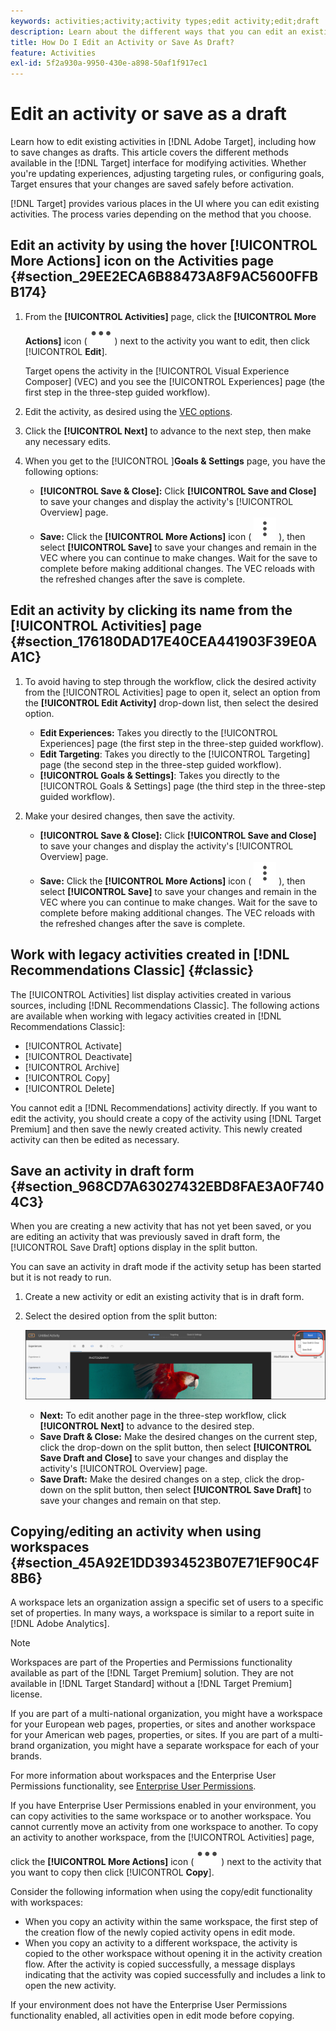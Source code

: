 ```yaml
---
keywords: activities;activity;activity types;edit activity;edit;draft
description: Learn about the different ways that you can edit an existing activity, including saving an activity in draft form.
title: How Do I Edit an Activity or Save As Draft?
feature: Activities
exl-id: 5f2a930a-9950-430e-a898-50af1f917ec1
---
```

# Edit an activity or save as a draft

Learn how to edit existing activities in [!DNL Adobe Target], including how to save changes as drafts. This article covers the different methods available in the [!DNL Target] interface for modifying activities. Whether you're updating experiences, adjusting targeting rules, or configuring goals, Target ensures that your changes are saved safely before activation.

[!DNL Target] provides various places in the UI where you can edit existing activities. The process varies depending on the method that you choose.

## Edit an activity by using the hover [!UICONTROL More Actions] icon on the Activities page {#section_29EE2ECA6B88473A8F9AC5600FFBB174}

1. From the **[!UICONTROL Activities]** page, click the **[!UICONTROL More Actions]** icon ( ![More Actions icon](/help/main/assets/icons/MoreSmall.svg) ) next to the activity you want to edit, then click [!UICONTROL **Edit**].

   Target opens the activity in the [!UICONTROL Visual Experience Composer] (VEC) and you see the [!UICONTROL Experiences] page (the first step in the three-step guided workflow).

1. Edit the activity, as desired using the [VEC options](/help/main/c-experiences/c-visual-experience-composer/viztarget-options.md).

1. Click the **[!UICONTROL Next]** to advance to the next step, then make any necessary edits.

1. When you get to the [!UICONTROL ]**Goals & Settings** page, you have the following options: 
 
    * **[!UICONTROL Save & Close]:** Click **[!UICONTROL Save and Close]** to save your changes and display the activity's [!UICONTROL Overview] page. 
    * **Save:** Click the **[!UICONTROL More Actions]** icon ( ![More Actions icon](/help/main/assets/icons/MoreSmallListVert.svg) ), then select **[!UICONTROL Save]** to save your changes and remain in the VEC where you can continue to make changes. Wait for the save to complete before making additional changes. The VEC reloads with the refreshed changes after the save is complete.

## Edit an activity by clicking its name from the [!UICONTROL Activities] page {#section_176180DAD17E40CEA441903F39E0AA1C}

1. To avoid having to step through the workflow, click the desired activity from the [!UICONTROL Activities] page to open it, select an option from the **[!UICONTROL Edit Activity]** drop-down list, then select the desired option.

    * **Edit Experiences:** Takes you directly to the [!UICONTROL Experiences] page (the first step in the three-step guided workflow).
    * **Edit Targeting**: Takes you directly to the [!UICONTROL Targeting] page (the second step in the three-step guided workflow).
    * **[!UICONTROL Goals & Settings]**: Takes you directly to the [!UICONTROL Goals & Settings] page (the third step in the three-step guided workflow).  
    
1. Make your desired changes, then save the activity.

    * **[!UICONTROL Save & Close]:** Click **[!UICONTROL Save and Close]** to save your changes and display the activity's [!UICONTROL Overview] page. 
    * **Save:** Click the **[!UICONTROL More Actions]** icon ( ![More Actions icon](/help/main/assets/icons/MoreSmallListVert.svg) ), then select **[!UICONTROL Save]** to save your changes and remain in the VEC where you can continue to make changes. Wait for the save to complete before making additional changes. The VEC reloads with the refreshed changes after the save is complete.

## Work with legacy activities created in [!DNL Recommendations Classic] {#classic}

The [!UICONTROL Activities] list display activities created in various sources, including [!DNL Recommendations Classic]. The following actions are available when working with legacy activities created in [!DNL Recommendations Classic]:

* [!UICONTROL Activate]
* [!UICONTROL Deactivate]
* [!UICONTROL Archive]
* [!UICONTROL Copy]
* [!UICONTROL Delete]

You cannot edit a [!DNL Recommendations] activity directly. If you want to edit the activity, you should create a copy of the activity using [!DNL Target Premium] and then save the newly created activity. This newly created activity can then be edited as necessary.

## Save an activity in draft form {#section_968CD7A63027432EBD8FAE3A0F7404C3}

When you are creating a new activity that has not yet been saved, or you are editing an activity that was previously saved in draft form, the [!UICONTROL Save Draft] options display in the split button.

You can save an activity in draft mode if the activity setup has been started but it is not ready to run.

1. Create a new activity or edit an existing activity that is in draft form. 
1. Select the desired option from the split button:

    ![Save Draft](/help/main/c-activities/assets/save_draft.png)

    * **Next:** To edit another page in the three-step workflow, click **[!UICONTROL Next]** to advance to the desired step. 
    * **Save Draft & Close:** Make the desired changes on the current step, click the drop-down on the split button, then select **[!UICONTROL Save Draft and Close]** to save your changes and display the activity's [!UICONTROL Overview] page. 
    * **Save Draft:** Make the desired changes on a step, click the drop-down on the split button, then select **[!UICONTROL Save Draft]** to save your changes and remain on that step.

## Copying/editing an activity when using workspaces {#section_45A92E1DD3934523B07E71EF90C4F8B6}

A workspace lets an organization assign a specific set of users to a specific set of properties. In many ways, a workspace is similar to a report suite in [!DNL Adobe Analytics].

>[!NOTE]
>
>Workspaces are part of the Properties and Permissions functionality available as part of the [!DNL Target Premium] solution. They are not available in [!DNL Target Standard] without a [!DNL Target Premium] license.

If you are part of a multi-national organization, you might have a workspace for your European web pages, properties, or sites and another workspace for your American web pages, properties, or sites. If you are part of a multi-brand organization, you might have a separate workspace for each of your brands.

For more information about workspaces and the Enterprise User Permissions functionality, see [Enterprise User Permissions](/help/main/administrating-target/c-user-management/property-channel/property-channel.md#concept_E396B16FA2024ADBA27BC056138F9838).

If you have Enterprise User Permissions enabled in your environment, you can copy activities to the same workspace or to another workspace. You cannot currently move an activity from one workspace to another. To copy an activity to another workspace, from the [!UICONTROL Activities] page, click the **[!UICONTROL More Actions]** icon ( ![More Actions icon](/help/main/assets/icons/MoreSmall.svg) ) next to the activity that you want to copy then click [!UICONTROL **Copy**]. 

Consider the following information when using the copy/edit functionality with workspaces:

* When you copy an activity within the same workspace, the first step of the creation flow of the newly copied activity opens in edit mode. 
* When you copy an activity to a different workspace, the activity is copied to the other workspace without opening it in the activity creation flow. After the activity is copied successfully, a message displays indicating that the activity was copied successfully and includes a link to open the new activity.

If your environment does not have the Enterprise User Permissions functionality enabled, all activities open in edit mode before copying.